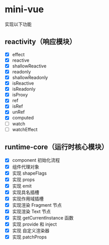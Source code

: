 # mini-vue

实现以下功能

## reactivity（响应模块）

- [x] effect
- [x] reactive
- [x] shallowReactive
- [x] readonly
- [x] shallowReadonly
- [x] isReactive
- [x] isReadonly
- [x] isProxy
- [x] ref
- [x] isRef
- [x] unRef
- [x] computed
- [ ] watch
- [ ] watchEffect

## runtime-core（运行时核心模块）

- [x] component 初始化流程
- [x] 组件代理对象
- [x] 实现 shapeFlags
- [x] 实现 props
- [x] 实现 emit
- [x] 实现具名插槽
- [x] 实现作用域插槽
- [x] 实现渲染 Fragment 节点
- [x] 实现渲染 Text 节点
- [x] 实现 getCurrentInstance 函数
- [x] 实现 provide 和 inject
- [x] 实现 自定义渲染器
- [x] 实现 patchProps